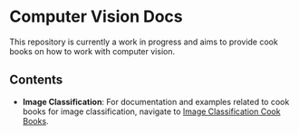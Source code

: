# Computer Vision Docs

This repository is currently a work in progress and aims to provide cook books on how to work with computer vision. 

## Contents

- **Image Classification**: For documentation and examples related to cook books for image classification, navigate to [Image Classification Cook Books](./cook/image-classification).
